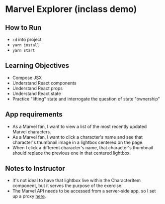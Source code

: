 # Marvel Explorer (inclass demo)

## How to Run

  - `cd` into project 
  - `yarn install`
  - `yarn start`

## Learning Objectives
  
  - Compose JSX
  - Understand React components
  - Understand React props
  - Understand React state
  - Practice "lifting" state and interrogate the question of state "ownership"

## App requirements

  - As a Marvel fan, I want to view a list of the most recently updated Marvel characters. 
  - As a Marvel fan, I want to click a character's name and see that character's thumbnail image in a lightbox centered on the page.
  - When I click a different character's name, that character's thumbnail should replace the previous one in that centered lightbox.

## Notes to Instructor

  - It's not ideal to have that lightbox live within the CharacterItem component, but it serves the purpose of the exercise. 
  - The Marvel API needs to be accessed from a server-side app, so I set up a proxy [here](https://marvel-proxy.herokuapp.com/api/characters).
